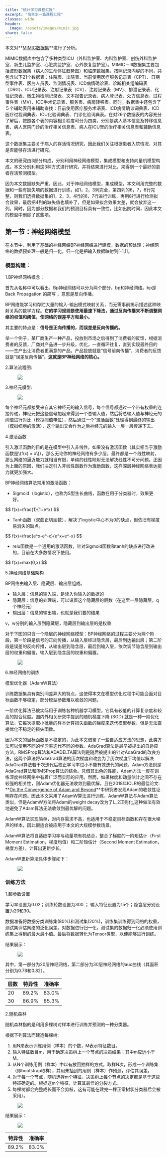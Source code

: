 ```yaml
---
title: "统计学习课程汇报"  
excerpt: "简单水一篇课程汇报"
classes: wide
header:
  image: /assets/images/mimic.jpg
share: false
---
```


本文对**[MIMIC数据集](https://physionet.org/content/mimiciii/1.4/)**进行了分析。

MIMIC数据库中包含了多种类型ICU（外科监护室、内科监护室、创伤外科监护室、新生儿监护室、心脏病监护室、心外恢复监护室）。MIMIC－Ⅲ数据集主要包括波形数据集（病人的生命体征趋势图）和临床数据集，按照记录内容的不同，共包含以下21个数据表：住院表、出院表、当前使用医疗服务记录表（CPT）、日期型事件表、医务人员表、监测情况表、ICD病情确诊表、诊断相关组编码表（DRG）、ICU记录表、注射记录表（CV）、注射记录表（MV）、排泄记录表、化验记录表、微生物检测记录表、文本报告记录表、病人登记表、处方信息表、过程事件表（MV）、ICD手术记录表、服务表、病房转移表。同时，数据集中还包含了５个辅助表用来辅助查找：目前使用医疗服务术语表、ICD病情确诊词典表、ICD医疗过程词典表、ICU化验词典表、门诊化验词典表。在对26个数据表的内容充分了解后，按照各个表的内容相关程度可分为四类，分别是病人基本信息及转移信息表、病人医院门诊的治疗相关信息表、病人在ICU里的治疗相关信息表和辅助信息表。

这个数据集主要关于病人的存活情况研究，因此我们关注根据患者入院情况，对其是否能够存活进行研究。

本文的研究由3部分构成，分别利用神经网络模型，集成模型和支持向量机模型构成。本文分别利用这3种方式进行研究，并将结果进行对比，来得到一个最好的患者存活预测模型。

因为本文数据缺失严重，因此，对于神经网络模型，集成模型，本文利用完整的数据和一些有缺失项的数据进行训练，如1，2，3列完全，第四列的6，7，8行完整，则我们选择数据集的1，2，3，4行的6，7行进行训练，再用8行进行检测拟合效果，最后把4列的缺失值也填补了，但是如果拟合效果太差，就会放弃这一列。同时，因为部分数据和我们的预测目标具有一致性，比如出院时间，因此本文的模型中删除了这些项。

## 第一节：神经网络模型

在本节中，利用了基础的神经网络BP神经网络进行建模，数据的预处理：神经网络的数据预处理一般是归一化，归一化是把输入数据映射到[-1,1]。

### 模型构建：

1.BP神经网络概念：

首先从名称中可以看出，Bp神经网络可以分为两个部分，bp和神经网络。bp是 Back Propagation 的简写 ，意思是反向传播。

BP网络能学习和存贮大量的输入-输出模式映射关系，而无需事前揭示描述这种映射关系的数学方程。**它的学习规则是使用最速下降法，通过反向传播来不断调整网络的权值和阈值，使网络的误差平方和最小。**

其主要的特点是：**信号是正向传播的，而误差是反向传播的。**

举一个例子，某厂商生产一种产品，投放到市场之后得到了消费者的反馈，根据消费者的反馈，厂商对产品进一步升级，优化，一直循环往复，直到实现最终目的——生产出让消费者更满意的产品。产品投放就是“信号前向传播”，消费者的反馈就是“误差反向传播”。**这就是BP神经网络的核心。**

2.算法流程图:

<figure>
    <a href="/assets/images/1114_1.jpg"><img src="/assets/images/1114_1.jpg"></a>
</figure>

3.神经元模型:

<figure>
    <a href="/assets/images/1114_2.jpg"><img src="/assets/images/1114_2.jpg"></a>
</figure>

每个神经元都接受来自其它神经元的输入信号，每个信号都通过一个带有权重的连接传递，神经元把这些信号加起来得到一个总输入值，然后将总输入值与神经元的阈值进行对比（模拟阈值电位），然后通过一个“激活函数”处理得到最终的输出（模拟细胞的激活），这个输出又会作为之后神经元的输入一层一层传递下去。

4.激活函数

<html>
<head>
  <meta charset="utf-8">
  <meta name="viewport" content="width=device-width">
  <script type="text/javascript" async
  src="https://cdnjs.cloudflare.com/ajax/libs/mathjax/2.7.5/MathJax.js?config=TeX-MML-AM_CHTML" async>
</script>
</head>
<body>
<p>
引入激活函数的目的是在模型中引入非线性。如果没有激活函数（其实相当于激励函数是\(f(x) = x\)），那么无论你的神经网络有多少层，最终都是一个线性映射，那么网络的逼近能力就相当有限，单纯的线性映射无法解决线性不可分问题。正因为上面的原因，我们决定引入非线性函数作为激励函数，这样深层神经网络表达能力就更加强大。
</p>
</body>
</html>

BP神经网络算法常用的激活函数：
 * Sigmoid（logistic），也称为S型生长曲线，函数在用于分类器时，效果更好。
<html>
<head>
  <meta charset="utf-8">
  <meta name="viewport" content="width=device-width">
  <script type="text/javascript" async
  src="https://cdnjs.cloudflare.com/ajax/libs/mathjax/2.7.5/MathJax.js?config=TeX-MML-AM_CHTML" async>
</script>
</head>
<body>
<p>
    $$ f(x)=\frac{1}{1+e^x} $$
</p>
</body>
</html>

 * Tanh函数（双曲正切函数），解决了logistic中心不为0的缺点，但依旧有梯度易消失的缺点。
<html>
<head>
  <meta charset="utf-8">
  <meta name="viewport" content="width=device-width">
  <script type="text/javascript" async
  src="https://cdnjs.cloudflare.com/ajax/libs/mathjax/2.7.5/MathJax.js?config=TeX-MML-AM_CHTML" async>
</script>
</head>
<body>
<p>
    $$ f(x)=\frac{e^x-e^-x}{e^x+e^-x}  $$
</p>
</body>
</html>

* relu函数是一个通用的激活函数，针对Sigmoid函数和tanh的缺点进行改进的，目前在大多数情况下使用。
<html>
<head>
  <meta charset="utf-8">
  <meta name="viewport" content="width=device-width">
  <script type="text/javascript" async
  src="https://cdnjs.cloudflare.com/ajax/libs/mathjax/2.7.5/MathJax.js?config=TeX-MML-AM_CHTML" async>
</script>
</head>
<body>
<p>
    $$ f(x)=max(0,x)  $$
</p>
</body>
</html>

5.神经网络基础架构

BP网络由输入层、隐藏层、输出层组成。

* 输入层：信息的输入端，是读入你输入的数据的
* 隐藏层：信息的处理端，可以设置这个隐藏层的层数（在这里一层隐藏层，q个神经元）
* 输出层：信息的输出端，也就是我们要的结果

v，w分别的输入层到隐藏层，隐藏层到输出层的是权重

对于下图的只含一个隐层的神经网络模型：BP神经网络的过程主要分为两个阶段，第一阶段是信号的正向传播，从输入层经过隐含层，最后到达输出层；第二阶段是误差的反向传播，从输出层到隐含层，最后到输入层，依次调节隐含层到输出层的权重和偏置，输入层到隐含层的权重和偏置。

<figure>
    <a href="/assets/images/1114_3.jpg"><img src="/assets/images/1114_3.jpg"></a>
</figure>

6.神经网络的训练

模型优化器（AdamW算法）

训练数据集具有类别间差异大的特点，这使得本文在模型优化过程中可能会面对目标函数不够稳定，部分模型参数难以收敛的问题。

一阶优化算法已被实际用于训练各种机器学习模型，它具有较低的计算复杂度和较高的拟合优度。国内外相关研究中提到的随机梯度下降 (SGD) 就是一种一阶优化算法，它每次提取小批量的样本计算损失函数的梯度来迭代模型参数，但是无法直接优化不稳定的损失函数。

因为本文的目标函数是不稳定的，为此本文借鉴了一些自适应方法的思想，此类方法可以使用不同的学习率迭代不同的参数。AdaGrad算法是最早被提出的自适应方法，RMSProp算法和ADADELTA算法则是随后被提出的针对AdaGrad的改良方法，这两个算法将AdaGrad算法的历次梯度和改变为了历次梯度平均值以解决AdaGrad算法若干次迭代后校正学习率过小不能有效迭代的问题，Adam方法则是AdaGrad算法和RMSProp算法的结合。凭借其出色的性能，Adam方法一度在训练深度神经网络中有着广泛而实际的应用。然而，如果梯度和动量估计之间不存在较强的相关性，则Adam优化器无法收敛到最优解，且在2018年ICLR的最佳论文: **[On the Convergence of Adam and Beyond](https://openreview.net/pdf?id=ryQu7f-RZ)**中研究者发现Adam的收敛性证明存在问题。因此本文采用了AdamW算法进行训练，AdamW算法与Adam算法类似，但是AdamW方法将Adam的weight decay改为了L_2正则化,这种做法有效地避免了Adam算法无法收敛到最优解的问题。

AdamW算法实现简单，对内存需求不高，也适用于不稳定目标函数和存在很大噪声的样本，因此很适合被应用于本文的大规模参数场景。

AdamW算法将自适应学习率与动量项有机结合，整合了梯度的一阶矩估计（First Moment Estimation，梯度均值）和二阶矩估计（Second Moment Estimation，梯度方差），计算出更新步长。

AdamW更新算法具体步骤如下：

<figure>
    <a href="/assets/images/1114_4.jpg"><img src="/assets/images/1114_4.jpg"></a>
</figure>

### 训练方法

1.超参数设置

学习率设置为0.02；训练轮数设置为300 ； 输入特征设置为15个；隐含层分别设置为20和30。

数据准备将数据分类训练集(80%)和测试集(20%)，训练集训练得到网络的权重，测试集评估网络的泛化误差。对数据进行归一化，测试集的数据归一化必须使用训练集上得到的最大最小值。最后将数据转化为Tensor类型，以便能够进行训练。

结果展示：

<figure>
    <a href="/assets/images/1114_5.jpg"><img src="/assets/images/1114_5.jpg"></a>
</figure>

其中，第一部分为20层神经网络，第二部分为30层神经网络的auc曲线（其面积分别为0.78和0.82）。

|层数| 特异性     | 准确率 |
|-----------| ----------- | ----------- |
|20| 89.2%      | 83.0%       |
|30| 86.9%   | 85.3%        |

2.随机森林

随机森林指的是利用多棵树对样本进行训练并预测的一种分类器。

根据下列算法而建造每棵树:

1. 用N来表示训练用例（样本）的个数，M表示特征数目。
2. 输入特征数目m，用于确定决策树上一个节点的决策结果；其中m应远小于M。
3. 从N个训练用例（样本）中以有放回抽样的方式，取样N次，形成一个训练集（即bootstrap取样），并用未抽到的用例（样本）作预测，评估其误差。
4. 对于每一个节点，随机选择m个特征，决策树上每个节点的决定都是基于这些特征确定的。根据这m个特征，计算其最佳的分裂方式。
5. 每棵树都会完整成长而不会剪枝，这有可能在建完一棵正常树状分类器后会被采用）。

<figure>
    <a href="/assets/images/1114_6.jpg"><img src="/assets/images/1114_6.jpg"></a>
</figure>

结果展示：

<figure>
    <a href="/assets/images/1114_7.jpg"><img src="/assets/images/1114_7.jpg"></a>
</figure>

 特异性     | 准确率 |
 ----------- | ----------- |
 89.2%      | 83.0%      |

































